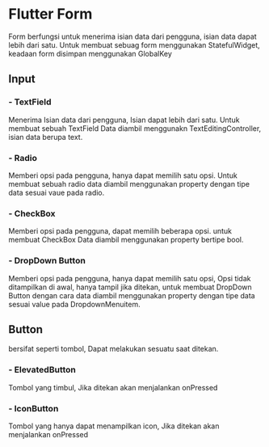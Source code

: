 # Flutter Form

Form berfungsi untuk menerima isian data dari pengguna, isian data dapat lebih dari satu. Untuk membuat sebuag form menggunakan StatefulWidget, keadaan form disimpan menggunakan GlobalKey<FormState>

## Input 
### - TextField 
Menerima Isian data dari pengguna, Isian dapat lebih dari satu. Untuk membuat sebuah TextField Data diambil menggunakn TextEditingController, isian data berupa text.
### - Radio 
Memberi opsi pada pengguna, hanya dapat memilih satu opsi. Untuk membuat sebuah radio data diambil menggunakan property dengan tipe data sesuai vaue pada radio.
### - CheckBox
Memberi opsi pada pengguna, dapat memilih beberapa opsi. untuk membuat CheckBox Data diambil menggunakan property bertipe bool.
### - DropDown Button 
Memberi opsi pada pengguna, hanya dapat memilih satu opsi, Opsi tidak ditampilkan di awal, hanya tampil jika ditekan, untuk membuat DropDown Button dengan cara data diambil menggunakan property dengan tipe data sesuai value pada DropdownMenuitem.

## Button
bersifat seperti tombol, Dapat melakukan sesuatu saat ditekan.
### - ElevatedButton
Tombol yang timbul, Jika ditekan akan menjalankan onPressed
### - IconButton
Tombol yang hanya  dapat menampilkan icon, Jika ditekan akan menjalankan onPressed